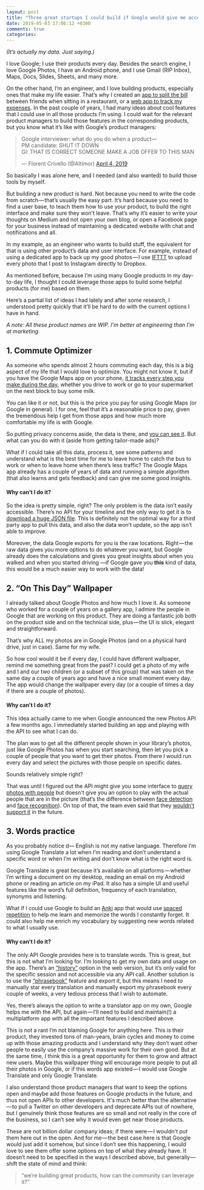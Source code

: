 ```yaml
---
layout: post
title: "Three great startups I could build if Google would give me access to their data."
date: 2019-05-03 17:06:12 +0300
comments: true
categories:
---
```

_(It’s actually my data. Just saying.)_
<!-- more -->

I love Google; I use their products every day. Besides the search engine, I love Google Photos, I have an Android phone, and I use Gmail (RIP Inbox), Maps, Docs, Slides, Sheets, and many more.

On the other hand, I’m an engineer, and I love building products, especially ones that make my life easier. That’s why I created an [app to split the bill](https://play.google.com/store/apps/details?id=org.bill.splitter) between friends when sitting in a restaurant, or a [web app to track my expenses](https://expense.shem.dev/). In the past couple of years, I had many ideas about cool features that I could use in all those products I’m using. I could wait for the relevant product managers to build those features in the corresponding products, but you know what it’s like with Google’s product managers:

<blockquote class="twitter-tweet" data-lang="en"><p lang="en" dir="ltr">Google interviewer: what do you do when a product—<br>PM candidate: SHUT IT DOWN<br>GI: THAT IS CORRECT SOMEONE MAKE A JOB OFFER TO THIS MAN</p>&mdash; Florent Crivello (@Altimor) <a href="https://twitter.com/Altimor/status/1113641671353192449?ref_src=twsrc%5Etfw">April 4, 2019</a></blockquote>
<script async src="https://platform.twitter.com/widgets.js" charset="utf-8"></script>


So basically I was alone here, and I needed (and also wanted) to build those tools by myself.

But building a new product is hard. Not because you need to write the code from scratch — that’s usually the easy part. It’s hard because you need to find a user base, to teach them how to use your product, to build the right interface and make sure they won’t leave. That’s why it’s easier to write your thoughts on Medium and not open your own blog, or open a Facebook page for your business instead of maintaining a dedicated website with chat and notifications and all.

In my example, as an engineer who wants to build stuff, the equivalent for that is using other product’s data and user interface. For example, instead of using a dedicated app to back up my good photos — I use [IFTTT](https://ifttt.com/) to upload every photo that I post to Instagram directly to Dropbox.

As mentioned before, because I’m using many Google products in my day-to-day life, I thought I could leverage those apps to build some helpful products (for me) based on them.

Here’s a partial list of ideas I had lately and after some research, I understood pretty quickly that it’ll be hard to do with the current options I have in hand.

_A note: All these product names are WIP. I’m better at engineering than I’m at marketing._

## 1. Commute Optimizer
As someone who spends almost 2 hours commuting each day, this is a big aspect of my life that I would love to optimize. You might not know it, but if you have the Google Maps app on your phone, [it tracks every step you make during the day](https://www.apnews.com/828aefab64d4411bac257a07c1af0ecb), whether you drive to work or go to your supermarket on the next block to buy some milk.

You can like it or not, but this is the price you pay for using Google Maps (or Google in general). I for one, feel that it’s a reasonable price to pay, given the tremendous help I get from those apps and how much more comfortable my life is with Google.

So putting privacy concerns aside, the data is there, and [you can see it](https://www.google.com/maps/timeline). But what can you do with it (aside from getting tailor-made ads)?

What if I could take all this data, process it, see some patterns and understand what is the best time for me to leave home to catch the bus to work or when to leave home when there’s less traffic? The Google Maps app already has a couple of years of data and running a simple algorithm (that also learns and gets feedback) and can give me some good insights.

#### Why can’t I do it?

So the idea is pretty simple, right? The only problem is the data isn’t easily accessible. There’s no API for your timeline and the only way to get it is to [download a huge JSON file](https://takeout.google.com/settings/takeout/custom/location_history?pli=1). This is definitely not the optimal way for a third party app to pull this data, and also the data won’t update, so the app isn’t able to improve.

Moreover, the data Google exports for you is the raw locations. Right — the raw data gives you more options to do whatever you want, but Google already does the calculations and gives you great insights about when you walked and when you started driving —if Google gave you __this__ kind of data, this would be a much easier way to work with the data!

## 2. “On This Day” Wallpaper
I already talked about Google Photos and how much I love it. As someone who worked for a couple of years on a gallery app, I admire the people in Google that are working on this product. They are doing a fantastic job both on the product side and on the technical side, plus — the UI is slick, elegant and straightforward.

That’s why ALL my photos are in Google Photos (and on a physical hard drive, just in case). Same for my wife.

So how cool would it be if every day, I could have different wallpaper, remind me something great from the past? I could get a photo of my wife and I and our two children (or a subset of this group) that was taken on the same day a couple of years ago and have a nice small moment every day. The app would change the wallpaper every day (or a couple of times a day if there are a couple of photos).

#### Why can’t I do it?

This idea actually came to me when Google announced the new Photos API a few months ago. I immediately started building an app and playing with the API to see what I can do.

The plan was to get all the different people shown in your library’s photos, just like Google Photos has when you start searching, then let you pick a couple of people that you want to get their photos. From there I would run every day and select the pictures with those people on specific dates.

Sounds relatively simple right?

That was until I figured out the API might give you some interface to [query photos with people](https://developers.google.com/photos/library/reference/rest/v1/mediaItems/search#ContentCategory) but doesn't give you an option to play with the actual people that are in the picture (that’s the difference between [face detection](https://en.wikipedia.org/wiki/Face_detection) and [face recognition](https://en.wikipedia.org/wiki/Facial_recognition_system)). On top of that, the team even said that they [wouldn’t support it](https://issuetracker.google.com/issues/80089805) in the future.

## 3. Words practice
As you probably notice d— English is not my native language. Therefore I’m using Google Translate a lot when I’m reading and don’t understand a specific word or when I’m writing and don’t know what is the right word is.

Google Translate is great because it’s available on all platforms — whether I’m writing a document on my desktop, reading an email on my Android phone or reading an article on my iPad. It also has a simple UI and useful features like the word’s full definition, frequency of each translation, synonyms and listening.

What if I could use Google to build an [Anki](https://en.wikipedia.org/wiki/Anki_%28software%29) app that would use [spaced repetition](https://en.wikipedia.org/wiki/Spaced_repetition) to help me learn and memorize the words I constantly forget. It could also help me enrich my vocabulary by suggesting new words related to what I usually use.


#### Why can’t I do it?

The only API Google provides here is to translate words. This is great, but this is not what I’m looking for. I’m looking to get my own data and usage on the app. There’s an [“history”](https://support.google.com/translate/answer/6142479) option in the web version, but it’s only valid for the specific session and not accessible via any API call. Another solution is to use the [“phrasebook”](https://support.google.com/translate/answer/6142480) feature and export it, but this means I need to manually star every translation and manually export my phrasebook every couple of weeks, a very tedious process that I wish to automate.

Yes, there’s always the option to write a translator app on my own, Google helps me with the API, but again — I’ll need to build and maintain(!) a multiplatform app with all the important features I described above.

This is not a rant
I’m not blaming Google for anything here. This is their product, they invested tons of man-years, brain cycles and money to come up with those amazing products and I understand why they don’t want other people to easily use the company’s massive work for their own good. But at the same time, I think this is a great opportunity for them to grow and attract new users. Maybe this wallpaper thing will encourage more people to put all their photos in Google, or if this words app existed — I would use Google Translate and only Google Translate.

I also understand those product managers that want to keep the options open and maybe add those features on Google products in the future, and thus not open APIs to other developers. It's much better than the alternative — to pull a Twitter on other developers and deprecate APIs out of nowhere, but I genuinely think those features are so small and not really in the core of the business, so I can’t see why it would even get near those products.

These are not billion dollar company ideas; if there were — I wouldn't put them here out in the open. And for me — the best case here is that Google would just add it somehow, but since I don’t see this happening, I would love to see them offer some options on top of what they already have. It doesn’t need to be specified in the ways I described above, but generally — shift the state of mind and think:

> “we’re building great products, how can the community can leverage it?”
